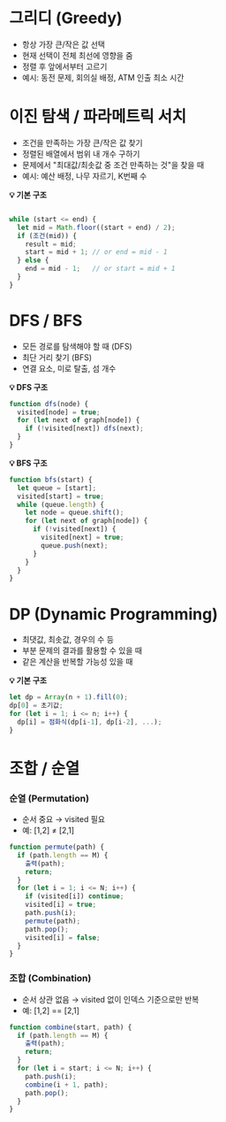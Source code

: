   
# 그리디 (Greedy)  
- 항상 가장 큰/작은 값 선택
- 현재 선택이 전체 최선에 영향을 줌
- 정렬 후 앞에서부터 고르기
- 예시: 동전 문제, 회의실 배정, ATM 인출 최소 시간
  
# 이진 탐색 / 파라메트릭 서치
- 조건을 만족하는 가장 큰/작은 값 찾기
- 정렬된 배열에서 범위 내 개수 구하기
- 문제에서 "최대값/최솟값 중 조건 만족하는 것"을 찾을 때
- 예시: 예산 배정, 나무 자르기, K번째 수
  
****💡 기본 구조****
```js

while (start <= end) {
  let mid = Math.floor((start + end) / 2);
  if (조건(mid)) {
    result = mid;
    start = mid + 1; // or end = mid - 1
  } else {
    end = mid - 1;   // or start = mid + 1
  }
}
```

# DFS / BFS
- 모든 경로를 탐색해야 할 때 (DFS)
- 최단 거리 찾기 (BFS)
- 연결 요소, 미로 탈출, 섬 개수
  
****💡 DFS 구조****
```js
function dfs(node) {
  visited[node] = true;
  for (let next of graph[node]) {
    if (!visited[next]) dfs(next);
  }
}
```

****💡 BFS 구조****
```js
function bfs(start) {
  let queue = [start];
  visited[start] = true;
  while (queue.length) {
    let node = queue.shift();
    for (let next of graph[node]) {
      if (!visited[next]) {
        visited[next] = true;
        queue.push(next);
      }
    }
  }
}
```

# DP (Dynamic Programming)
- 최댓값, 최솟값, 경우의 수 등
- 부분 문제의 결과를 활용할 수 있을 때
- 같은 계산을 반복할 가능성 있을 때

****💡 기본 구조****
```js
let dp = Array(n + 1).fill(0);
dp[0] = 초기값;
for (let i = 1; i <= n; i++) {
  dp[i] = 점화식(dp[i-1], dp[i-2], ...);
}
```
  
# 조합 / 순열
### 순열 (Permutation)
- 순서 중요 → visited 필요
- 예: [1,2] ≠ [2,1]
```js
function permute(path) {
  if (path.length == M) {
    출력(path);
    return;
  }
  for (let i = 1; i <= N; i++) {
    if (visited[i]) continue;
    visited[i] = true;
    path.push(i);
    permute(path);
    path.pop();
    visited[i] = false;
  }
}
```
### 조합 (Combination)
- 순서 상관 없음 → visited 없이 인덱스 기준으로만 반복
- 예: [1,2] == [2,1]
```js
function combine(start, path) {
  if (path.length == M) {
    출력(path);
    return;
  }
  for (let i = start; i <= N; i++) {
    path.push(i);
    combine(i + 1, path);
    path.pop();
  }
}
```